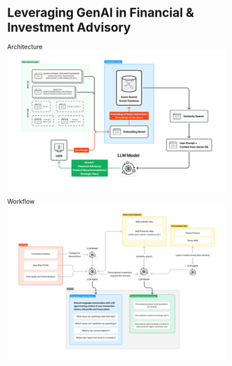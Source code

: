 # Leveraging GenAI in Financial & Investment Advisory

Architecture
![alt text](financial_advisory_rag_architecture.png)

Workflow
![alt_text](financial_and_investment_advisory_workflow.png)
